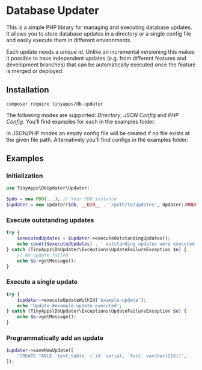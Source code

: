# Database Updater
This is a simple PHP library for managing and executing database updates.
It allows you to store database updates in a directory or a single config
file and easily execute them in different environments.

Each update needs a unique id. Unlike an incremental versioning this makes it possible
to have independent updates (e.g. from different features and development branches)
that can be automatically executed once the feature is merged or deployed.

## Installation
`composer require tinyapps/db-updater`

The following modes are supported: *Directory*, *JSON Config* and *PHP Config*.
You'll find examples for each in the examples folder.

In JSON/PHP modes an empty config file will be created if no file exists at the
given file path. Alternatively you'll find configs in the examples folder.

## Examples

### Initialization
```php
use TinyApps\DbUpdater\Updater;

$pdo = new PDO(...); // Your PDO instance
$updater = new Updater($db, __DIR__ . '/path/to/updates', Updater::MODE_DIR);
```

### Execute outstanding updates
```php
try {
	$executedUpdates = $updater->executeOutstandingUpdates();
	echo count($executedUpdates) . ' outstanding updates were executed';
} catch (TinyApps\DbUpdater\Exceptions\UpdateFailureException $e) {
	// An update failed
	echo $e->getMessage();
}
```

### Execute a single update
```php
try {
	$updater->executeUpdateWithId('example-update');
	echo 'Update #example-update executed';
} catch (TinyApps\DbUpdater\Exceptions\UpdateFailureException $e) {
	echo $e->getMessage();
}
```

### Programmatically add an update
```php
$updater->saveNewUpdate([
	'CREATE TABLE `test_table` (`id` serial, `test` varchar(255))',
]);
```
